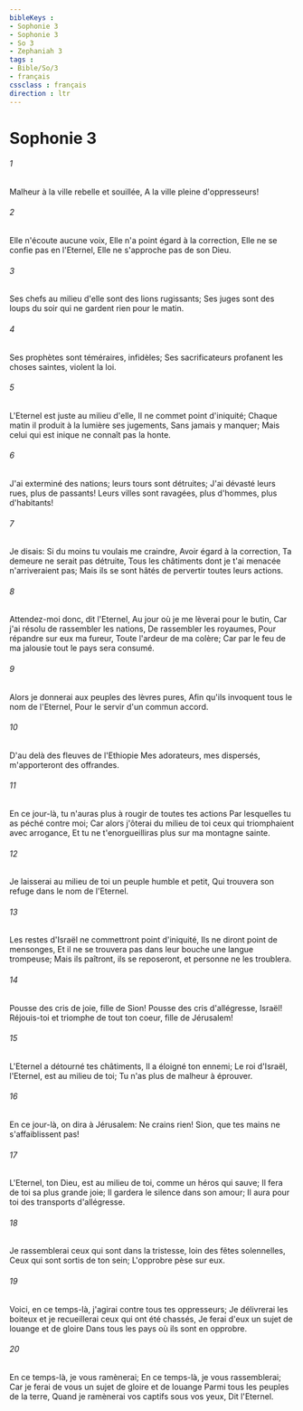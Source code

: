 ```yaml
---
bibleKeys : 
- Sophonie 3
- Sophonie 3
- So 3
- Zephaniah 3
tags : 
- Bible/So/3
- français
cssclass : français
direction : ltr
---
```


# Sophonie 3

###### 1
Malheur à la ville rebelle et souillée, A la ville pleine d'oppresseurs!
###### 2
Elle n'écoute aucune voix, Elle n'a point égard à la correction, Elle ne se confie pas en l'Eternel, Elle ne s'approche pas de son Dieu.
###### 3
Ses chefs au milieu d'elle sont des lions rugissants; Ses juges sont des loups du soir qui ne gardent rien pour le matin.
###### 4
Ses prophètes sont téméraires, infidèles; Ses sacrificateurs profanent les choses saintes, violent la loi.
###### 5
L'Eternel est juste au milieu d'elle, Il ne commet point d'iniquité; Chaque matin il produit à la lumière ses jugements, Sans jamais y manquer; Mais celui qui est inique ne connaît pas la honte.
###### 6
J'ai exterminé des nations; leurs tours sont détruites; J'ai dévasté leurs rues, plus de passants! Leurs villes sont ravagées, plus d'hommes, plus d'habitants!
###### 7
Je disais: Si du moins tu voulais me craindre, Avoir égard à la correction, Ta demeure ne serait pas détruite, Tous les châtiments dont je t'ai menacée n'arriveraient pas; Mais ils se sont hâtés de pervertir toutes leurs actions.
###### 8
Attendez-moi donc, dit l'Eternel, Au jour où je me lèverai pour le butin, Car j'ai résolu de rassembler les nations, De rassembler les royaumes, Pour répandre sur eux ma fureur, Toute l'ardeur de ma colère; Car par le feu de ma jalousie tout le pays sera consumé.
###### 9
Alors je donnerai aux peuples des lèvres pures, Afin qu'ils invoquent tous le nom de l'Eternel, Pour le servir d'un commun accord.
###### 10
D'au delà des fleuves de l'Ethiopie Mes adorateurs, mes dispersés, m'apporteront des offrandes.
###### 11
En ce jour-là, tu n'auras plus à rougir de toutes tes actions Par lesquelles tu as péché contre moi; Car alors j'ôterai du milieu de toi ceux qui triomphaient avec arrogance, Et tu ne t'enorgueilliras plus sur ma montagne sainte.
###### 12
Je laisserai au milieu de toi un peuple humble et petit, Qui trouvera son refuge dans le nom de l'Eternel.
###### 13
Les restes d'Israël ne commettront point d'iniquité, Ils ne diront point de mensonges, Et il ne se trouvera pas dans leur bouche une langue trompeuse; Mais ils paîtront, ils se reposeront, et personne ne les troublera.
###### 14
Pousse des cris de joie, fille de Sion! Pousse des cris d'allégresse, Israël! Réjouis-toi et triomphe de tout ton coeur, fille de Jérusalem!
###### 15
L'Eternel a détourné tes châtiments, Il a éloigné ton ennemi; Le roi d'Israël, l'Eternel, est au milieu de toi; Tu n'as plus de malheur à éprouver.
###### 16
En ce jour-là, on dira à Jérusalem: Ne crains rien! Sion, que tes mains ne s'affaiblissent pas!
###### 17
L'Eternel, ton Dieu, est au milieu de toi, comme un héros qui sauve; Il fera de toi sa plus grande joie; Il gardera le silence dans son amour; Il aura pour toi des transports d'allégresse.
###### 18
Je rassemblerai ceux qui sont dans la tristesse, loin des fêtes solennelles, Ceux qui sont sortis de ton sein; L'opprobre pèse sur eux.
###### 19
Voici, en ce temps-là, j'agirai contre tous tes oppresseurs; Je délivrerai les boiteux et je recueillerai ceux qui ont été chassés, Je ferai d'eux un sujet de louange et de gloire Dans tous les pays où ils sont en opprobre.
###### 20
En ce temps-là, je vous ramènerai; En ce temps-là, je vous rassemblerai; Car je ferai de vous un sujet de gloire et de louange Parmi tous les peuples de la terre, Quand je ramènerai vos captifs sous vos yeux, Dit l'Eternel.
